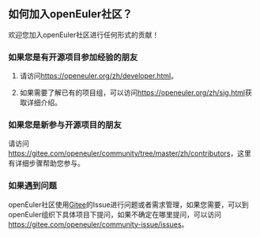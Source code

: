 ## 如何加入openEuler社区？

欢迎您加入openEuler社区进行任何形式的贡献！

### 如果您是有开源项目参加经验的朋友

1. 请访问<https://openeuler.org/zh/developer.html>。

2. 如果需要了解已有的项目组，可以访问<https://openeuler.org/zh/sig.html>获取详细介绍。

### 如果您是新参与开源项目的朋友

请访问<https://gitee.com/openeuler/community/tree/master/zh/contributors>，这里有详细步骤帮助您参与。

### 如果遇到问题

openEuler社区使用[Gitee](gitee.com)的Issue进行问题或者需求管理，如果您需要，可以到openEuler组织下具体项目下提问，如果不确定在哪里提问，可以访问<https://gitee.com/openeuler/community-issue/issues>。